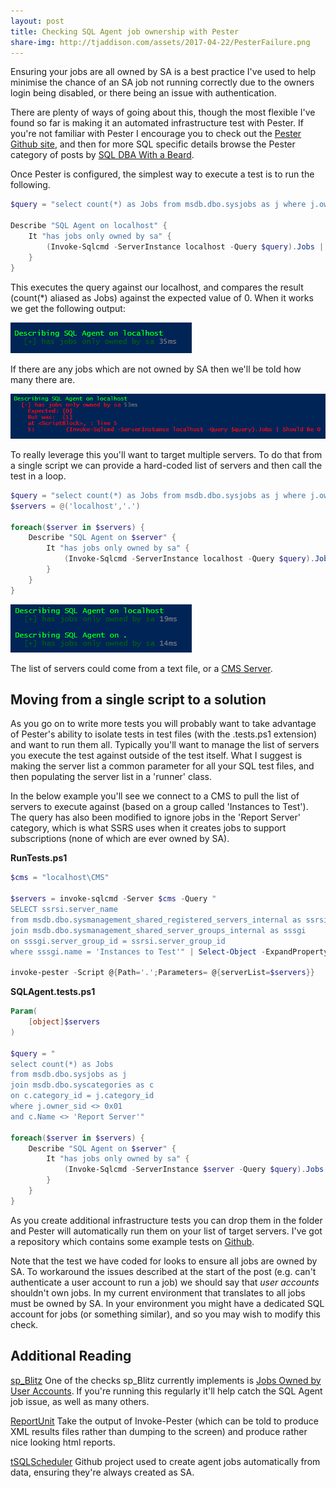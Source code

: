 ```yaml
---
layout: post
title: Checking SQL Agent job ownership with Pester
share-img: http://tjaddison.com/assets/2017-04-22/PesterFailure.png
---
```


Ensuring your jobs are all owned by SA is a best practice I've used to help minimise the chance of an SA job not running correctly due to the owners login being disabled, or there being an issue with authentication.

There are plenty of ways of going about this, though the most flexible I've found so far is making it an automated infrastructure test with Pester.  If you're not familiar with Pester I encourage you to check out the [Pester Github site](https://github.com/pester/Pester), and then for more SQL specific details browse the Pester category of posts by [SQL DBA With a Beard](https://sqldbawithabeard.com/tag/pester/).
<!--more-->

Once Pester is configured, the simplest way to execute a test is to run the following.

```powershell
$query = "select count(*) as Jobs from msdb.dbo.sysjobs as j where j.owner_sid <> 0x01"

Describe "SQL Agent on localhost" {
    It "has jobs only owned by sa" {
        (Invoke-Sqlcmd -ServerInstance localhost -Query $query).Jobs | Should Be 0
    }
}
```

This executes the query against our localhost, and compares the result (count(*) aliased as Jobs) against the expected value of 0.  When it works we get the following output:

![Successful Pester test](/assets/2017-04-22/PesterSuccess.png)

If there are any jobs which are not owned by SA then we'll be told how many there are.

![Failed Pester test](/assets/2017-04-22/PesterFailure.png)

To really leverage this you'll want to target multiple servers.  To do that from a single script we can provide a hard-coded list of servers and then call the test in a loop.

```powershell
$query = "select count(*) as Jobs from msdb.dbo.sysjobs as j where j.owner_sid <> 0x01"
$servers = @('localhost','.')

foreach($server in $servers) {
    Describe "SQL Agent on $server" {
        It "has jobs only owned by sa" {
            (Invoke-Sqlcmd -ServerInstance localhost -Query $query).Jobs | Should Be 0
        }
    }
}
```

![Multiple Pester tests](/assets/2017-04-22/PesterMultipleSuccess.png)

The list of servers could come from a text file, or a [CMS Server](https://docs.microsoft.com/en-us/sql/relational-databases/administer-multiple-servers-using-central-management-servers).

## Moving from a single script to a solution

As you go on to write more tests you will probably want to take advantage of Pester's ability to isolate tests in test files (with the .tests.ps1 extension) and want to run them all.  Typically you'll want to manage the list of servers you execute the test against outside of the test itself.  What I suggest is making the server list a common parameter for all your SQL test files, and then populating the server list in a 'runner' class.

In the below example you'll see we connect to a CMS to pull the list of servers to execute against (based on a group called 'Instances to Test').  The query has also been modified to ignore jobs in the 'Report Server' category, which is what SSRS uses when it creates jobs to support subscriptions (none of which are ever owned by SA).

**RunTests.ps1**
```powershell
$cms = "localhost\CMS"
 
$servers = invoke-sqlcmd -Server $cms -Query "
SELECT ssrsi.server_name
from msdb.dbo.sysmanagement_shared_registered_servers_internal as ssrsi
join msdb.dbo.sysmanagement_shared_server_groups_internal as sssgi
on sssgi.server_group_id = ssrsi.server_group_id
where sssgi.name = 'Instances to Test'" | Select-Object -ExpandProperty server_name

invoke-pester -Script @{Path='.';Parameters= @{serverList=$servers}}
```

**SQLAgent.tests.ps1**
```powershell
Param(
    [object]$servers
)

$query = "
select count(*) as Jobs 
from msdb.dbo.sysjobs as j 
join msdb.dbo.syscategories as c 
on c.category_id = j.category_id 
where j.owner_sid <> 0x01 
and c.Name <> 'Report Server'"

foreach($server in $servers) {
    Describe "SQL Agent on $server" {
        It "has jobs only owned by sa" {
            (Invoke-Sqlcmd -ServerInstance $server -Query $query).Jobs | Should Be 0
        }
    }
}
```

As you create additional infrastructure tests you can drop them in the folder and Pester will automatically run them on your list of target servers.  I've got a repository which contains some example tests on [Github](https://github.com/taddison/SQLInfrastructureTests).

Note that the test we have coded for looks to ensure all jobs are owned by SA.  To workaround the issues described at the start of the post (e.g. can't authenticate a user account to run a job) we should say that *user accounts* shouldn't own jobs.  In my current environment that translates to all jobs must be owned by SA.  In your environment you might have a dedicated SQL account for jobs (or something similar), and so you may wish to modify this check.

## Additional Reading

[sp_Blitz](https://www.brentozar.com/blitz/) One of the checks sp_Blitz currently implements is [Jobs Owned by User Accounts](https://www.brentozar.com/blitz/jobs-owned-by-user-accounts/).  If you're running this regularly it'll help catch the SQL Agent job issue, as well as many others.

[ReportUnit](http://relevantcodes.com/reportunit/) Take the output of Invoke-Pester (which can be told to produce XML results files rather than dumping to the screen) and produce rather nice looking html reports.

[tSQLScheduler](https://github.com/taddison/tsqlScheduler) Github project used to create agent jobs automatically from data, ensuring they're always created as SA.